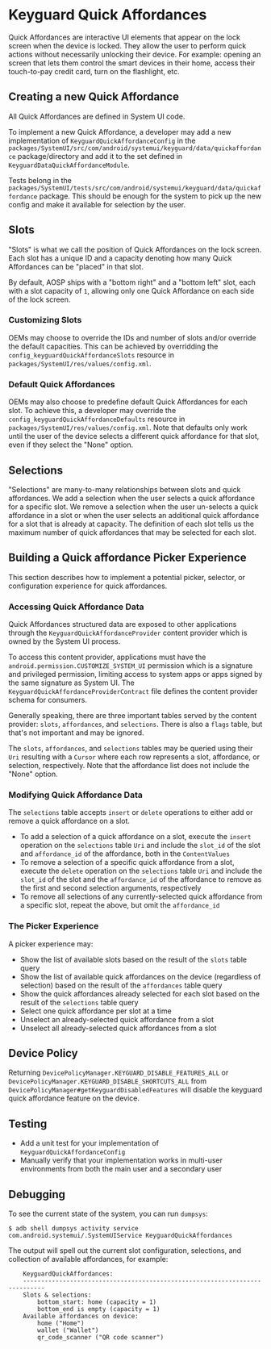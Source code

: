 # Keyguard Quick Affordances
Quick Affordances are interactive UI elements that appear on the lock screen when the device is
locked. They allow the user to perform quick actions without necessarily unlocking their device. For example:
opening an screen that lets them control the smart devices in their home, access their touch-to-pay
credit card, turn on the flashlight, etc.

## Creating a new Quick Affordance
All Quick Affordances are defined in System UI code.

To implement a new Quick Affordance, a developer may add a new implementation of `KeyguardQuickAffordanceConfig` in the `packages/SystemUI/src/com/android/systemui/keyguard/data/quickaffordance` package/directory and add it to the set defined in `KeyguardDataQuickAffordanceModule`.

Tests belong in the `packages/SystemUI/tests/src/com/android/systemui/keyguard/data/quickaffordance` package. This should be enough for the system to pick up the new config and make it available for selection by the user.

## Slots
"Slots" is what we call the position of Quick Affordances on the lock screen. Each slot has a unique ID and a capacity denoting how many Quick Affordances can be "placed" in that slot.

By default, AOSP ships with a "bottom right" and a "bottom left" slot, each with a slot capacity of `1`, allowing only one Quick Affordance on each side of the lock screen.

### Customizing Slots
OEMs may choose to override the IDs and number of slots and/or override the default capacities. This can be achieved by overridding the `config_keyguardQuickAffordanceSlots` resource in `packages/SystemUI/res/values/config.xml`.

### Default Quick Affordances
OEMs may also choose to predefine default Quick Affordances for each slot. To achieve this, a developer may override the `config_keyguardQuickAffordanceDefaults` resource in `packages/SystemUI/res/values/config.xml`. Note that defaults only work until the user of the device selects a different quick affordance for that slot, even if they select the "None" option.

## Selections
"Selections" are many-to-many relationships between slots and quick affordances. We add a selection when the user selects a quick affordance for a specific slot. We remove a selection when the user un-selects a quick affordance in a slot or when the user selects an additional quick affordance for a slot that is already at capacity. The definition of each slot tells us the maximum number of quick affordances that may be selected for each slot.

## Building a Quick affordance Picker Experience
This section describes how to implement a potential picker, selector, or configuration experience for quick affordances.

### Accessing Quick Affordance Data
Quick Affordances structured data are exposed to other applications through the `KeyguardQuickAffordanceProvider` content provider which is owned by the System UI process.

To access this content provider, applications must have the `android.permission.CUSTOMIZE_SYSTEM_UI` permission which is a signature and privileged permission, limiting access to system apps or apps signed by the same signature as System UI. The `KeyguardQuickAffordanceProviderContract` file defines the content provider schema for consumers.

Generally speaking, there are three important tables served by the content provider: `slots`, `affordances`, and `selections`. There is also a `flags` table, but that's not important and may be ignored.

The `slots`, `affordances`, and `selections` tables may be queried using their `Uri` resulting with a `Cursor` where each row represents a slot, affordance, or selection, respectively. Note that the affordance list does not include the "None" option.

### Modifying Quick Affordance Data
The `selections` table accepts `insert` or `delete` operations to either add or remove a quick affordance on a slot.
* To add a selection of a quick affordance on a slot, execute the `insert` operation on the `selections` table `Uri` and include the `slot_id` of the slot and `affordance_id` of the affordance, both in the `ContentValues`
* To remove a selection of a specific quick affordance from a slot, execute the `delete` operation on the `selections` table `Uri` and include the `slot_id` of the slot and the `affordance_id` of the affordance to remove as the first and second selection arguments, respectively
* To remove all selections of any currently-selected quick affordance from a specific slot, repeat the above, but omit the `affordance_id`

### The Picker Experience
A picker experience may:
* Show the list of available slots based on the result of the `slots` table query
* Show the list of available quick affordances on the device (regardless of selection) based on the result of the `affordances` table query
* Show the quick affordances already selected for each slot based on the result of the `selections` table query
* Select one quick affordance per slot at a time
* Unselect an already-selected quick affordance from a slot
* Unselect all already-selected quick affordances from a slot

## Device Policy
Returning `DevicePolicyManager.KEYGUARD_DISABLE_FEATURES_ALL` or
`DevicePolicyManager.KEYGUARD_DISABLE_SHORTCUTS_ALL` from
`DevicePolicyManager#getKeyguardDisabledFeatures` will disable the keyguard quick affordance feature on the device.

## Testing
* Add a unit test for your implementation of `KeyguardQuickAffordanceConfig`
* Manually verify that your implementation works in multi-user environments from both the main user and a secondary user

## Debugging
To see the current state of the system, you can run `dumpsys`:

```
$ adb shell dumpsys activity service com.android.systemui/.SystemUIService KeyguardQuickAffordances
```

The output will spell out the current slot configuration, selections, and collection of available affordances, for example:
```
    KeyguardQuickAffordances:
    ----------------------------------------------------------------------------
    Slots & selections:
        bottom_start: home (capacity = 1)
        bottom_end is empty (capacity = 1)
    Available affordances on device:
        home ("Home")
        wallet ("Wallet")
        qr_code_scanner ("QR code scanner")
```

